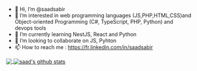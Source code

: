 - 👋 Hi, I’m @saadsabir
- 👀 I’m interested in web programming languages (JS,PHP,HTML,CSS)and Object-oriented Programming (C#, TypeScript, PHP, Python) and devops tools
- 🌱 I’m currently learning NestJS, React and Python
- 💞️ I’m looking to collaborate on JS, Pyhton
- 📫 How to reach me : https://fr.linkedin.com/in/saadsabir

<!---
saadsabir/saadsabir is a ✨ special ✨ repository because its `README.md` (this file) appears on your GitHub profile.
You can click the Preview link to take a look at your changes.
--->



<a href="https://github.com/saadsabir">
  <img align="center" src="https://github-readme-stats.vercel.app/api/top-langs/?username=saadsabir&theme=light&hide_langs_below=1" />
</a>
<a href="https://github.com/saadsabir">
 <img align="center" src="https://github-readme-stats.vercel.app/api?username=saadsabir&show_icons=true&theme=light&line_height=27" alt="saad's github stats"/>
</a>
